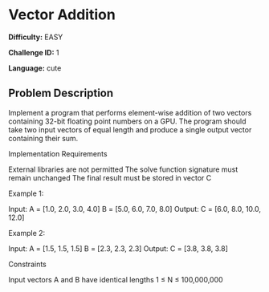 # Vector Addition

**Difficulty:** EASY

**Challenge ID:** 1

**Language:** cute

## Problem Description


  Implement a program that performs element-wise addition of two vectors containing 32-bit floating point numbers on a GPU.
  The program should take two input vectors of equal length and produce a single output vector containing their sum.


Implementation Requirements

  External libraries are not permitted
    The solve function signature must remain unchanged
    The final result must be stored in vector C


Example 1:

Input:  A = [1.0, 2.0, 3.0, 4.0]
        B = [5.0, 6.0, 7.0, 8.0]
Output: C = [6.0, 8.0, 10.0, 12.0]


Example 2:

Input:  A = [1.5, 1.5, 1.5]
        B = [2.3, 2.3, 2.3]
Output: C = [3.8, 3.8, 3.8]


Constraints


  Input vectors A and B have identical lengths
  1 &le; N &le; 100,000,000

